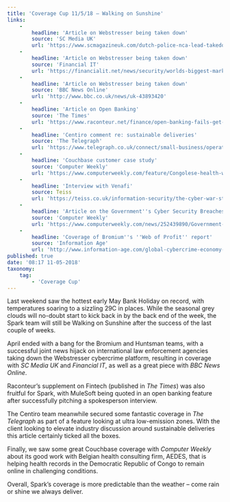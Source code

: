```yaml
---
title: 'Coverage Cup 11/5/18 – Walking on Sunshine'
links:
    -
        headline: 'Article on Webstresser being taken down'
        source: 'SC Media UK'
        url: 'https://www.scmagazineuk.com/dutch-police-nca-lead-takedown-of-worlds-largest-ddos-marketplace/article/760958/'
    -
        headline: 'Article on Webstresser being taken down'
        source: 'Financial IT'
        url: 'https://financialit.net/news/security/worlds-biggest-marketplace-selling-internet-paralysing-ddos-attacks-taken-down'
    -
        headline: 'Article on Webstresser being taken down'
        source: 'BBC News Online'
        url: 'http://www.bbc.co.uk/news/uk-43893420'
    -
        headline: 'Article on Open Banking'
        source: 'The Times'
        url: 'https://www.raconteur.net/finance/open-banking-fails-get-consumer-buy'
    -
        headline: 'Centiro comment re: sustainable deliveries'
        source: 'The Telegraph'
        url: 'https://www.telegraph.co.uk/connect/small-business/operations-and-logistics/renault/preparing-for-ultra-low-emissions-zone/'
    -
        headline: 'Couchbase customer case study'
        source: 'Computer Weekly'
        url: 'https://www.computerweekly.com/feature/Congolese-health-workers-and-patients-benefit-from-Couchbase-database'
    -
        headline: 'Interview with Venafi'
        source: Teiss
        url: 'https://teiss.co.uk/information-security/the-cyber-war-stage-who-are-the-players/'
    -
        headline: 'Article on the Government''s Cyber Security Breaches Survey'
        source: 'Computer Weekly'
        url: 'https://www.computerweekly.com/news/252439890/Government-urges-UK-businesses-to-beef-up-cyber-crime-defences'
    -
        headline: 'Coverage of Bromium''s ''Web of Profit'' report'
        source: 'Information Age'
        url: 'http://www.information-age.com/global-cybercrime-economy-generates-over-1-5tn-according-to-new-study-123471631/'
published: true
date: '08:17 11-05-2018'
taxonomy:
    tag:
        - 'Coverage Cup'
---
```


Last weekend saw the hottest early May Bank Holiday on record, with temperatures soaring to a sizzling 29C in places. While the seasonal grey clouds will no-doubt start to kick back in by the back end of the week, the Spark team will still be Walking on Sunshine after the success of the last couple of weeks.

April ended with a bang for the Bromium and Huntsman teams, with a successful joint news hijack on international law enforcement agencies taking down the Webstresser cybercrime platform, resulting in coverage with _SC Media UK_ and _Financial IT_, as well as a great piece with _BBC News Online_.

Raconteur’s supplement on Fintech (published in _The Times_) was also fruitful for Spark, with MuleSoft being quoted in an open banking feature after successfully pitching a spokesperson interview. 

The Centiro team meanwhile secured some fantastic coverage in _The Telegraph_ as part of a feature looking at ultra low-emission zones. With the client looking to elevate industry discussion around sustainable deliveries this article certainly ticked all the boxes.   

Finally, we saw some great Couchbase coverage with _Computer Weekly_ about its good work with Belgian health consulting firm, AEDES, that is helping health records in the Democratic Republic of Congo to remain online in challenging conditions.

Overall, Spark’s coverage is more predictable than the weather – come rain or shine we always deliver.
